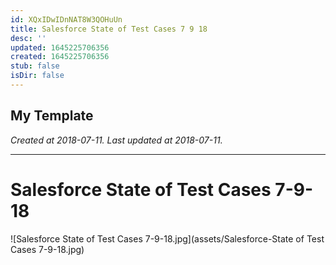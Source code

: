 ```yaml
---
id: XQxIDwIDnNAT8W3QOHuUn
title: Salesforce State of Test Cases 7 9 18
desc: ''
updated: 1645225706356
created: 1645225706356
stub: false
isDir: false
---
```

My Template
---

_Created at 2018-07-11._
_Last updated at 2018-07-11._




---

# Salesforce State of Test Cases 7-9-18


![Salesforce State of Test Cases 7-9-18.jpg](assets/Salesforce-State of Test Cases 7-9-18.jpg)

